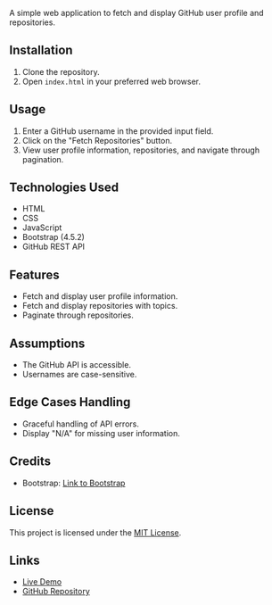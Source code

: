 A simple web application to fetch and display GitHub user profile and repositories.

## Installation

1. Clone the repository.
2. Open `index.html` in your preferred web browser.

## Usage

1. Enter a GitHub username in the provided input field.
2. Click on the "Fetch Repositories" button.
3. View user profile information, repositories, and navigate through pagination.

## Technologies Used

- HTML
- CSS
- JavaScript
- Bootstrap (4.5.2)
- GitHub REST API

## Features

- Fetch and display user profile information.
- Fetch and display repositories with topics.
- Paginate through repositories.

## Assumptions

- The GitHub API is accessible.
- Usernames are case-sensitive.

## Edge Cases Handling

- Graceful handling of API errors.
- Display "N/A" for missing user information.

## Credits

- Bootstrap: [Link to Bootstrap](https://getbootstrap.com/)

## License

This project is licensed under the [MIT License](LICENSE).

## Links

- [Live Demo](https://find-github-repo.vercel.app/) 
- [GitHub Repository](https://github.com/Akshata309/find-repo.git)

